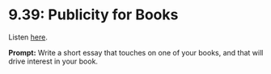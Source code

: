 # 9.39: Publicity for Books 

Listen [here](http://www.writingexcuses.com/2014/09/21/writing-excuses-9-39-publicity-for-books/). 

**Prompt:** Write a short essay that touches on one of your books, and that will drive interest in your book.